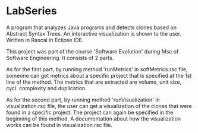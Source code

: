 # LabSeries

A program that analyzes Java programs and detects clones based on Abstract Syntax Trees. An interactive visualization is shown to the user. Written in Rascal in Eclipse IDE.

This project was part of the course 'Software Evolution' during Msc of Software Engineering. It consists of 2 parts.

As for the first part, by running method 'runMetrics' in softMetrics.rsc file, someone can get metrics about a specific
project that is specified at the 1st line of the method. The metrics that are extracted are volume, unit size, cycl. complexity
and duplication.

As for the second part, by running method 'runVisualization' in visualization.rsc file, the user can get a visualization of the
clones that were found in a specific project. The project can again be specified in the beginning of this method. A documentation
about how the visualization works can be found in visualization.rsc file.
